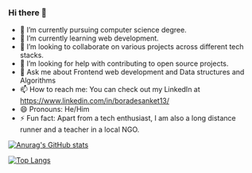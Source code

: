 ### Hi there 👋



- 🔭 I’m currently pursuing computer science degree.
- 🌱 I’m currently learning web development.
- 👯 I’m looking to collaborate on various projects across different tech stacks.
- 🤔 I’m looking for help with contributing to open source projects.
- 💬 Ask me about Frontend web development and Data structures and Algorithms
- 📫 How to reach me: You can check out my LinkedIn at https://www.linkedin.com/in/boradesanket13/
- 😄 Pronouns: He/Him
- ⚡ Fun fact: Apart from a tech enthusiast, I am also a long distance runner and a teacher in a  local NGO.

[![Anurag's GitHub stats](https://github-readme-stats.vercel.app/api?username=Sanket1308)](https://github.com/anuraghazra/github-readme-stats)

[![Top Langs](https://github-readme-stats.vercel.app/api/top-langs/?username=Sanket1308&layout=compact)](https://github.com/Sanket1308/github-readme-stats)



